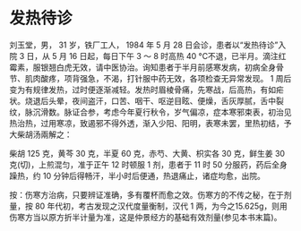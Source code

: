 # 发热待诊

刘玉堂，男， 31 岁，铁厂工人， 1984 年 5 月 28 日会诊，患者以“发热待诊”入院 3 日，从 5 月 16 日起，每日下午 3 ～ 8 时高热 40 °C不退，已半月。滴注红霉素，服银翘白虎无效，请中医协治。询知患者于半月前感寒发病，初病全身骨节、肌肉酸疼，项背强急，不渴，打针服中药无效，各项检查无异常发现。 1 周后变为有规律发热，过时便逐渐减轻。发热时眉棱骨痛，先寒战，后高热，有如疟状。烧退后头晕，夜间盗汗，口苦、咽干、呕逆目眩、便燥，舌灰厚腻，舌中裂纹，脉沉滑数。脉证合参，考虑今年夏行秋令，岁气偏凉，症本寒邪束表，初治见热治热，过用寒凉，致遏邪不得外透，渐入少阳、阳明，表寒未罢，里热初结，予大柴胡汤兩解之：

柴胡 125 克，黄芩 30 克，半夏 60 克，赤芍、大黄、枳实各 30 克，鲜生姜 30 克(切)，上煎混匀，准于正午 12 时顿服 1 剂，患者于 11 时 50 分服药，药后全身躁热，约 10 分钟后得畅汗，半小时后便通，热退痛止，诸症均愈，出院。

按：伤寒方治病，只要辨证准确，多有覆杯而愈之效。伤寒方的不传之秘，在于剂量，按 80 年代初，考古发现之汉代度量衡制，汉代 1 两，为今之15.625g，则用伤寒方当以原方折半计量为准，这是仲景经方的基础有效剂量(参见本书末篇)。